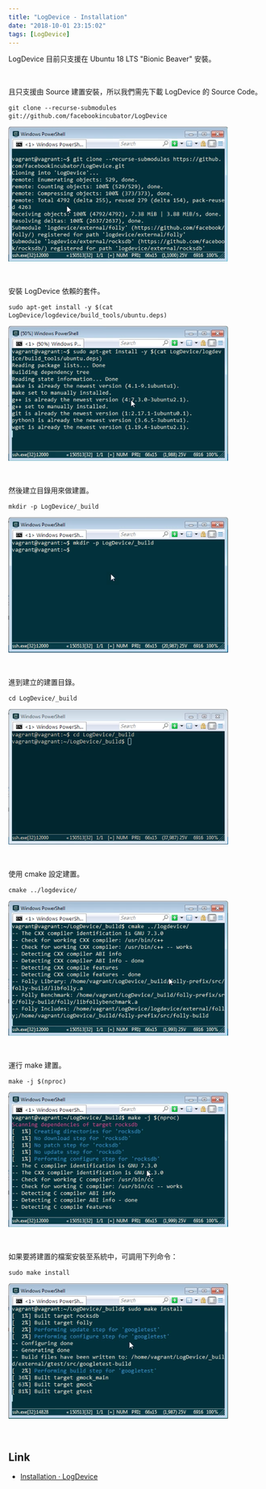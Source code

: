 ```yaml
---
title: "LogDevice - Installation"
date: "2018-10-01 23:15:02"
tags: [LogDevice]
---
```



LogDevice 目前只支援在 Ubuntu 18 LTS "Bionic Beaver" 安裝。  

<!-- More -->

<br/>


且只支援由 Source 建置安裝，所以我們需先下載 LogDevice 的 Source Code。  

    git clone --recurse-submodules git://github.com/facebookincubator/LogDevice

![1.png](1.png)
 
<br/>


安裝 LogDevice 依賴的套件。  

    sudo apt-get install -y $(cat LogDevice/logdevice/build_tools/ubuntu.deps)

![2.png](2.png)
 
<br/>


然後建立目錄用來做建置。  

    mkdir -p LogDevice/_build

![3.png](3.png)
 
<br/>


進到建立的建置目錄。 

    cd LogDevice/_build 

![4.png](4.png)
 
<br/>


使用 cmake 設定建置。  

    cmake ../logdevice/

![5.png](5.png)
 
<br/>


運行 make 建置。  

    make -j $(nproc)

![6.png](6.png)
 
<br/>


如果要將建置的檔案安裝至系統中，可調用下列命令：  

    sudo make install

![7.png](7.png)
 
<br/>


Link
----
* [Installation · LogDevice](https://logdevice.io/docs/Installation.html)
